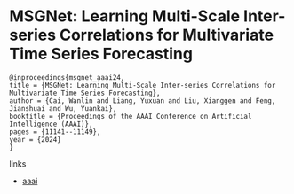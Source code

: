 # MSGNet: Learning Multi-Scale Inter-series Correlations for Multivariate Time Series Forecasting

```
@inproceedings{msgnet_aaai24,
title = {MSGNet: Learning Multi-Scale Inter-series Correlations for Multivariate Time Series Forecasting},
author = {Cai, Wanlin and Liang, Yuxuan and Liu, Xianggen and Feng, Jianshuai and Wu, Yuankai},
booktitle = {Proceedings of the AAAI Conference on Artificial Intelligence (AAAI)},
pages = {11141--11149},
year = {2024}
}
```

links
- [aaai](https://ojs.aaai.org/index.php/AAAI/article/view/28991)
